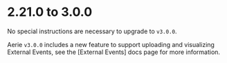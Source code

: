 # 2.21.0 to 3.0.0

No special instructions are necessary to upgrade to `v3.0.0`.

Aerie `v3.0.0` includes a new feature to support uploading and visualizing External Events, see the [External Events] docs page for more information.

